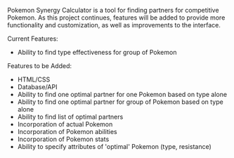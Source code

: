 Pokemon Synergy Calculator is a tool for finding partners for competitive
Pokemon. As this project continues, features will be added to provide more
functionality and customization, as well as improvements to the interface.

Current Features:
- Ability to find type effectiveness for group of Pokemon

Features to be Added:
- HTML/CSS
- Database/API
- Ability to find one optimal partner for one Pokemon based on type alone
- Ability to find one optimal partner for group of Pokemon based on type alone
- Ability to find list of optimal partners
- Incorporation of actual Pokemon
- Incorporation of Pokemon abilities
- Incorporation of Pokemon stats
- Ability to specify attributes of 'optimal' Pokemon (type, resistance)
